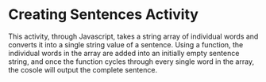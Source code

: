 # Creating Sentences Activity

This activity, through Javascript, takes a string array of individual words and converts it into a single string value of a sentence. Using a function, the individual words in the array are added into an initially empty sentence string, and once the function cycles through every single word in the array, the cosole will output the complete sentence.
